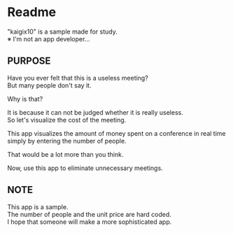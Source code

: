 # Readme

"kaigix10" is a sample made for study.  
※ I'm not an app developer...


## PURPOSE
Have you ever felt that this is a useless meeting?  
But many people don't say it.   
  
Why is that?  
  
It is because it can not be judged whether it is really useless.  
So let's visualize the cost of the meeting.  
  
This app visualizes the amount of money spent on a conference in real time simply by entering the number of people.  
  
That would be a lot more than you think.  
  
Now, use this app to eliminate unnecessary meetings.  
  
## NOTE
This app is a sample.  
The number of people and the unit price are hard coded.  
I hope that someone will make a more sophisticated app.  
